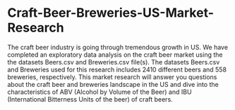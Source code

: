 # Craft-Beer-Breweries-US-Market-Research
The craft beer industry is going through tremendous growth in US. We have completed an exploratory data analysis on the craft beer market using the the datasets Beers.csv and Breweries.csv file(s). The datasets Beers.csv and Breweries used for this research includes 2410 different beers and 558 breweries, respectively.  This market research will answer you questions about the craft beer and breweries landscape in the US and dive into the characteristics of ABV (Alcohol by Volume of the Beer) and IBU (International Bitterness Units of the beer) of craft beers.  
